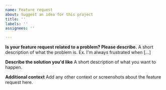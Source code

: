 ```yaml
---
name: Feature request
about: Suggest an idea for this project
title: ''
labels: ''
assignees: ''

---
```


**Is your feature request related to a problem? Please describe.**
A short description of what the problem is. Ex. I'm always frustrated when [...]

**Describe the solution you'd like**
A short description of what you want to happen.

**Additional context**
Add any other context or screenshots about the feature request here.
